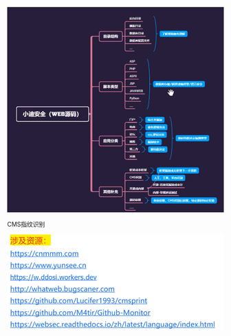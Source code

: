 

 





<img src="day4.assets/image-20210328190806563.png" alt="image-20210328190806563" style="zoom: 67%;" />





CMS指纹识别





<img src="day4.assets/image-20210329222342504.png" alt="image-20210329222342504" style="zoom:80%;" />

